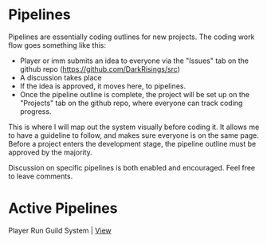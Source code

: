 # Pipelines  
Pipelines are essentially coding outlines for new projects. The coding work flow goes something like this: 

- Player or imm submits an idea to everyone via the "Issues" tab on the github repo (https://github.com/DarkRisings/src)
- A discussion takes place
- If the idea is approved, it moves here, to pipelines. 
- Once the pipeline outline is complete, the project will be set up on the "Projects" tab on the github repo, where everyone can track coding progress.

This is where I will map out the system visually before coding it. It allows me to have a guideline to follow, and makes sure everyone is on the same page. Before a project enters the development stage, the pipeline outline must be approved by the majority.

Discussion on specific pipelines is both enabled and encouraged. Feel free to leave comments.

# Active Pipelines

Player Run Guild System | [View](/pipelines/guilds)

